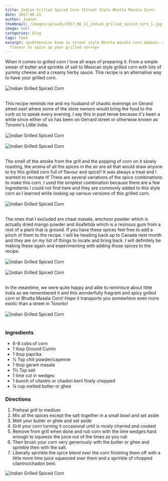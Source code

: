 ```yaml
---
title: Indian Grilled Spiced Corn (Street Style Bhutta Masala Corn)
date: 2017-08-21
author: Joanne
thumbnail: /images/uploads/2017_08_21_indian_grilled_spiced_corn_1.jpg
image: null
categories: blog
tags: food
excerpt: <p>Otherwise know as street style Bhutta masala corn &mdash; a great alternative
  flavour to spice up your grilled corn<p>
---
```

When it comes to grilled corn I love all ways of preparing it. From a simple smear of butter and sprinkle of salt to Mexican style grilled corn with lots of yummy cheese and a creamy herby sauce. This recipe is an alternative way to have your grilled corn.
<br>
<br>
![Indian Grilled Spiced Corn](/images/uploads/2017_08_21_indian_grilled_spiced_corn_2.jpg)
<br>
<br>

This recipe reminds me and my husband of chaotic evenings on Gerard street east where some of the store owners would bring the food to the curb so to speak every evening. I say this in past tense because it's been a while since either of us has been on Gerrard street or otherwise known as Toronto's Little India.
<br>
<br>
![Indian Grilled Spiced Corn](/images/uploads/2017_08_21_indian_grilled_spiced_corn_3.jpg)
<br>
<br>
![Indian Grilled Spiced Corn](/images/uploads/2017_08_21_indian_grilled_spiced_corn_4.jpg)
<br>
<br>

The smell of the smoke from the grill and the popping of corn on it slowly roasting, the aroma of all the spices in the air are all that would draw anyone to try this grilled corn full of flavour and spice!! It was always a treat and I wanted to recreate it! There are several variations of the spice combinations to make this corn. I used the simplest combination because there are a few Ingredients I could not find here and they are commonly added to this style corn as I learned while looking up various versions of this grilled corn.
<br>
<br>
![Indian Grilled Spiced Corn](/images/uploads/2017_08_21_indian_grilled_spiced_corn_5.jpg)
<br>
<br>

The ones that I excluded are chaat masala, amchoor powder which is actually dried mango powder and Asafetida which is a resinous gum from a root of a plant that is ground. If you have these spices feel free to add a pinch of them to the recipe. I will be heading back up to Canada next month and they are on my list of things to locate and bring back. I will definitely be making these again and experimenting with adding those spices to the recipe.
<br>
<br>
![Indian Grilled Spiced Corn](/images/uploads/2017_08_21_indian_grilled_spiced_corn_6.jpg)
<br>
<br>
![Indian Grilled Spiced Corn](/images/uploads/2017_08_21_indian_grilled_spiced_corn_7.jpg)
<br>
<br>

In the meantime, we were quite happy and able to reminisce about little India as we remembered it and this wonderfully fragrant and spicy grilled corn or Bhutta Masala Corn! Hope it transports you somewhere even more exotic than a street in Toronto!
<br>
<br>
![Indian Grilled Spiced Corn](/images/uploads/2017_08_21_indian_grilled_spiced_corn_8.jpg)
<br>
<br>

### Ingredients

* 6-8 cobs of corn
* 1 tbsp Ground Cumin
* 1 tbsp paprika
* ½ Tsp chili​ powder/cayenne
* 1 tbsp garam masala
* 1½ Tsp salt
* 1 lime cut in wedges
* 1 bunch of cilantro or chadon beni finely chopped
* ¼ cup melted butter or ghee

### Directions

1. Preheat grill to medium
2. Mix all the spices except the salt together in a small bowl and set aside
3. Melt your butter or ghee and set aside
4. Grill your corn turning it occasional until is nicely charred and cooked
5. Remove from grill when done and rub corn with the lime wedges hard enough to squeeze the juice out of the limes as you rub
6. Then brush your corn very generously with the butter or ghee and sprinkle then with the salt.
7. Liberally sprinkle the spice blend over the corn finishing them off with a little more lime juice squeezed over them and a sprinkle of chopped cilantro/chadon beni.

![Indian Grilled Spiced Corn](/images/uploads/2017_08_21_indian_grilled_spiced_corn_9.jpg)
